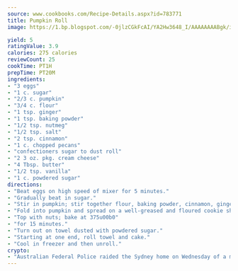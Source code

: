 ```yaml
---
source: www.cookbooks.com/Recipe-Details.aspx?id=783771
title: Pumpkin Roll
image: https://1.bp.blogspot.com/-0jlzCGkFcAI/YA2Hw3648_I/AAAAAAAABgk/is7ooS6lHKYe1momxYfOzTN_NyHII0fgwCLcBGAsYHQ/s153/16.png

yield: 5
ratingValue: 3.9
calories: 275 calories
reviewCount: 25
cookTime: PT1H
prepTime: PT20M
ingredients:
- "3 eggs"
- "1 c. sugar"
- "2/3 c. pumpkin"
- "3/4 c. flour"
- "1 tsp. ginger"
- "1 tsp. baking powder"
- "1/2 tsp. nutmeg"
- "1/2 tsp. salt"
- "2 tsp. cinnamon"
- "1 c. chopped pecans"
- "confectioners sugar to dust roll"
- "2 3 oz. pkg. cream cheese"
- "4 Tbsp. butter"
- "1/2 tsp. vanilla"
- "1 c. powdered sugar"
directions:
- "Beat eggs on high speed of mixer for 5 minutes."
- "Gradually beat in sugar."
- "Stir in pumpkin; stir together flour, baking powder, cinnamon, ginger, nutmeg and salt."
- "Fold into pumpkin and spread on a well-greased and floured cookie sheet."
- "Top with nuts; bake at 375u00b0"
- "for 15 minutes."
- "Turn out on towel dusted with powdered sugar."
- "Starting at one end, roll towel and cake."
- "Cool in freezer and then unroll."
crypto:
- "Australian Federal Police raided the Sydney home on Wednesday of a man named by Wired magazine as the probable creator of cryptocurrency bitcoin, a Reuters witness said."
---
```

